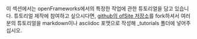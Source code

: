 이 섹션에서는 openFrameworks에서의 특정한 작업에 관한 튜토리얼을 담고 있습니다. 튜토리얼 제작에 참여하고 싶으시다면, [github의 ofSite 저장소](http://github.com/openframeworks/ofSite)를 fork하셔서 여러분의 튜토리얼을 markdown이나 asciidoc 포맷으로 작성해 _tutorials 폴더에 넣어주십시오.